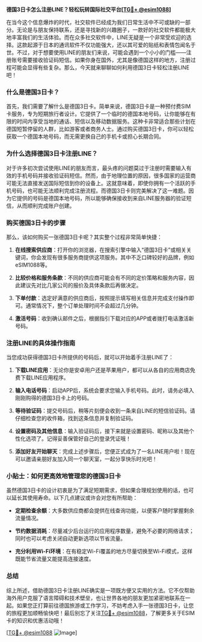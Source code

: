 **德国3日卡怎么注册LINE？轻松玩转国际社交平台[[TG💪+ @esim1088](https://t.me/s/esim1088)]**

在当今这个信息爆炸的时代，社交软件已经成为我们日常生活中不可或缺的一部分。无论是与朋友保持联系，还是寻找新的兴趣圈子，一款好的社交软件都能极大地丰富我们的生活体验。而在众多社交软件中，LINE无疑是一个非常受欢迎的选择。这款起源于日本的通讯软件不仅功能强大，还以其可爱的贴纸和表情包闻名于世。不过，对于想要使用LINE的朋友们来说，可能会遇到一个小小的门槛——注册账号需要接收验证码短信。如果你身在国外，尤其是像德国这样的地方，注册过程可能会显得有些复杂。那么，今天就来聊聊如何利用德国3日卡轻松注册LINE吧！

### 什么是德国3日卡？

首先，我们需要了解什么是德国3日卡。简单来说，德国3日卡是一种预付费SIM卡服务，专为短期旅行者设计。它提供了一个临时的德国本地号码，让你能够在有限的时间内享受当地的通话、短信以及移动数据服务。这种卡非常适合那些计划在德国短暂停留的人群，比如游客或者商务人士。通过购买德国3日卡，你可以轻松获取一个德国本地号码，而无需更换自己的手机卡或担心长期合同。

### 为什么选择德国3日卡注册LINE？

对于许多初次尝试使用LINE的朋友而言，最头疼的问题莫过于注册时需要输入有效的手机号码并接收验证码短信。然而，由于地理位置的原因，很多国家的运营商可能无法直接发送国际短信到你的设备上。这就意味着，即使你拥有一个活跃的手机号码，也可能无法顺利完成注册流程。而德国3日卡则完美解决了这一难题。因为它提供的号码是德国本地号码，所以能够确保接收到来自LINE服务器的验证短信，从而顺利完成账户创建。

### 购买德国3日卡的步骤

那么，该如何购买一张德国3日卡呢？其实整个过程非常简单快捷：

1. **在线搜索供应商**：打开你的浏览器，在搜索引擎中输入“德国3日卡”或相关关键词，你会发现有很多服务商提供这项服务。其中不乏口碑较好的品牌，例如eSIM1088等。
   
2. **比较价格和服务条款**：不同的供应商可能会有不同的定价策略和服务内容，因此建议先对比几家公司的报价及具体条款后再做决定。

3. **下单付款**：选定好满意的供应商后，按照提示填写相关信息并完成支付操作即可。通常情况下，整个订单处理时间不会超过几分钟。

4. **激活号码**：收到确认邮件之后，根据指引下载对应的APP或者拨打电话激活新号码。

### 注册LINE的具体操作指南

当您成功获得德国3日卡所提供的号码后，就可以开始着手注册LINE了：

1. **下载LINE应用**：无论你是安卓用户还是苹果用户，都可以从各自的应用商店免费下载LINE应用程序。

2. **输入电话号码**：启动APP后，系统会要求您输入手机号码。此时，请务必填入刚刚购得的德国3日卡上的号码。

3. **等待验证码**：提交号码后，稍等片刻便会收到一条来自LINE的短信验证码。请仔细检查您的收件箱，找到这条信息并复制验证码。

4. **设置密码及其他信息**：输入验证码后，接下来就是设置密码、昵称以及其他个性化选项了。记得妥善保管好自己的登录凭证哦！

5. **添加好友开始聊天**：完成上述步骤后，您便正式成为了一名LINE用户啦！现在可以邀请亲朋好友加入同一个聊天室，一起分享快乐时光吧！

### 小贴士：如何更高效地管理您的德国3日卡

虽然德国3日卡的设计初衷是为了满足短期需求，但如果合理规划使用的话，也可以延长其使用寿命。以下几点建议或许会对您有所帮助：

- **定期检查余额**：大多数供应商都会提供在线查询功能，以便客户随时掌握剩余流量情况。
  
- **节约数据消耗**：尽量减少后台运行的应用程序数量，避免不必要的网络请求；同时也可以考虑关闭自动更新选项以节省流量。
  
- **充分利用Wi-Fi环境**：在有稳定Wi-Fi覆盖的地方尽量切换至Wi-Fi模式，这样既能节省流量又能提高连接速度。

### 总结

综上所述，借助德国3日卡注册LINE确实是一项既方便又实用的方法。它不仅帮助海外用户克服了语言障碍和技术壁垒，也让世界各地的朋友更加紧密地联系在一起。如果您正打算前往德国旅游或工作学习，不妨考虑入手一张德国3日卡，让您的旅程更加顺畅愉快吧！最后别忘了关注[TG💪+ @esim1088](https://t.me/s/esim1088)，了解更多关于ESIM卡的知识和优惠活动哦！

[[TG💪+ @esim1088](https://t.me/s/esim1088) ![Image](https://i.postimg.cc/4NQfJmqS/Snipaste-2025-05-13-00-14-12.png)]